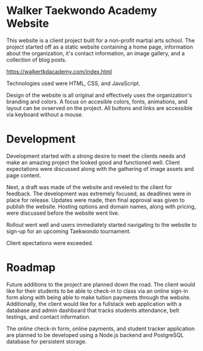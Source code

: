 # Walker Taekwondo Academy Website
This website is a client project built for a non-profit martial arts school. The project started off as a static website containing a home page, information about the organization, it's contact information, an image gallery, and a collection of blog posts.

https://walkertkdacademy.com/index.html

Technologies used were HTML, CSS, and JavaScript.

Design of the website is all original and effectively uses the organization's branding and colors. A focus on accesible colors, fonts, animations, and layout can be ovserved on the project. All buttons and links are accessible via keyboard without a mouse.

# Development
Development started with a strong desire to meet the clients needs and make an amazing project the looked good and functioned well. Client expectations were discussed along with the gathering of image assets and page content. 

Next, a draft was made of the website and reveled to the client for feedback. The development was extremely focused, as deadlines were in place for release. Updates were made, then final approval was given to publish the website. Hosting options and domain names, along with pricing, were discussed before the website went live. 

Rollout went well and users immediately started navigating to the website to sign-up for an upcoming Taekwondo tournament. 

Client epectations were exceeded.

# Roadmap
Future additions to the project are planned down the road. The client would like for their students to be able to check-in to class via an online sign-in form along with being able to make tuition payments through the website. Additionally, the client would like for a fullstack web application with a database and admin dashboard that tracks students attendance, belt testings, and contact information. 

The online check-in form, online payments, and student tracker application are planned to be developed using a Node.js backend and PostgreSQL database for persistent storage.
